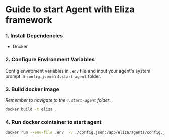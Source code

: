 # Guide to start Agent with Eliza framework

### 1. Install Dependencies 

- Docker

### 2. Configure Environment Variables

Config enviroment variables in `.env` file and input your agent's system prompt in `config.json` in `4.start-agent` folder.


### 3. Build docker image
*Remember to navigate to the `4.start-agent` folder*.

```bash
docker build -t eliza .
```

### 4. Run docker cointainer to start agent

```bash
docker run --env-file .env  -v ./config.json:/app/eliza/agents/config.json eliza
```